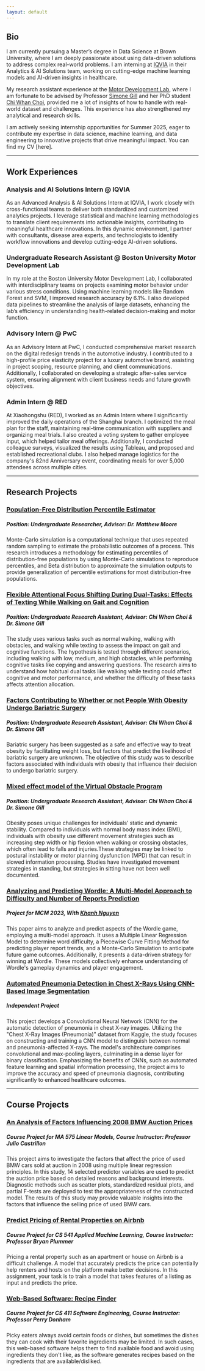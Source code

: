 ```yaml
---
layout: default
---
```


## Bio
I am currently pursuing a Master’s degree in Data Science at Brown University, where I am deeply passionate about using data-driven solutions to address complex real-world problems. I am interning at [IQVIA](https://www.iqvia.com/) in their Analytics & AI Solutions team, working on cutting-edge machine learning models and AI-driven insights in healthcare.

My research assistant experience at the [Motor Development Lab](https://www.bu.edu/motordevlab/), where I am fortunate to be advised by Professor [Simone Gill](https://www.bu.edu/sargent/profile/simone-gill/) and her PhD student [Chi Whan Choi](https://www.researchgate.net/profile/Chi-Whan-Choi), provided me a lot of insights of how to handle with real-world dataset and challenges. This experience has also strengthened my analytical and research skills.

I am actively seeking internship opportunities for Summer 2025, eager to contribute my expertise in data science, machine learning, and data engineering to innovative projects that drive meaningful impact. You can find my CV [here].

---

## Work Experiences

### Analysis and AI Solutions Intern @ IQVIA
As an Advanced Analysis & AI Solutions Intern at IQVIA, I work closely with cross-functional teams to deliver both standardized and customized analytics projects. I leverage statistical and machine learning methodologies to translate client requirements into actionable insights, contributing to meaningful healthcare innovations. In this dynamic environment, I partner with consultants, disease area experts, and technologists to identify workflow innovations and develop cutting-edge AI-driven solutions.

### Undergraduate Research Assistant @ Boston University Motor Development Lab
In my role at the Boston University Motor Development Lab, I collaborated with interdisciplinary teams on projects examining motor behavior under various stress conditions. Using machine learning models like Random Forest and SVM, I improved research accuracy by 6.1%. I also developed data pipelines to streamline the analysis of large datasets, enhancing the lab’s efficiency in understanding health-related decision-making and motor function.

### Advisory Intern @ PwC
As an Advisory Intern at PwC, I conducted comprehensive market research on the digital redesign trends in the automotive industry. I contributed to a high-profile price elasticity project for a luxury automotive brand, assisting in project scoping, resource planning, and client communications. Additionally, I collaborated on developing a strategic after-sales service system, ensuring alignment with client business needs and future growth objectives.

### Admin Intern @ RED
At Xiaohongshu (RED), I worked as an Admin Intern where I significantly improved the daily operations of the Shanghai branch. I optimized the meal plan for the staff, maintaining real-time communication with suppliers and organizing meal trials. I also created a voting system to gather employee input, which helped tailor meal offerings. Additionally, I conducted colleague surveys, visualized the results using Tableau, and proposed and established recreational clubs. I also helped manage logistics for the company's 82nd Anniversary event, coordinating meals for over 5,000 attendees across multiple cities.

---

## Research Projects

### [Population-Free Distribution Percentile Estimator](https://github.com/anyfruit/Population-Free-Distribution-Percentile-Estimator)
##### Position: Undergraduate Researcher, Advisor: Dr. Matthew Moore
Monte-Carlo simulation is a computational technique that uses repeated random sampling to estimate the probabilistic outcomes of a process. This research introduces a methodology for estimating percentiles of distribution-free populations by using Monte-Carlo simulations to reproduce percentiles, and Beta distribution to approximate the simulation outputs to provide generalization of percentile estimations for most distribution-free populations.

### [Flexible Attentional Focus Shifting During Dual-Tasks: Effects of Texting While Walking on Gait and Cognition](https://github.com/anyfruit/TWWT-Project)
##### Position: Undergraduate Research Assistant, Advisor: Chi Whan Choi & Dr. Simone Gill
The study uses various tasks such as normal walking, walking with obstacles, and walking while texting to assess the impact on gait and cognitive functions. The hypothesis is tested through different scenarios, including walking with low, medium, and high obstacles, while performing cognitive tasks like copying and answering questions. The research aims to understand how habitual dual tasks like walking while texting could affect cognitive and motor performance, and whether the difficulty of these tasks affects attention allocation.

### [Factors Contributing to Whether or not People With Obesity Undergo Bariatric Surgery](https://github.com/anyfruit/Factors-Affecting-Likelihood-of-Undergoing-Bariatric-Surgery)
##### Position: Undergraduate Research Assistant, Advisor: Chi Whan Choi & Dr. Simone Gill
Bariatric surgery has been suggested as a safe and effective way to treat obesity by facilitating weight loss, but factors that predict the likelihood of bariatric surgery are unknown. The objective of this study was to describe factors associated with individuals with obesity that influence their decision to undergo bariatric surgery.

### [Mixed effect model of the Virtual Obstacle Program](https://github.com/anyfruit/Mediation-Analysis-Virtual-Obstacle-Program)
##### Position: Undergraduate Research Assistant, Advisor: Chi Whan Choi & Dr. Simone Gill
Obesity poses unique challenges for individuals’ static and dynamic stability. Compared to individuals with normal body mass index (BMI), individuals with obesity use different movement strategies such as increasing step width or hip flexion when walking or crossing obstacles, which often lead to falls and injuries.These strategies may be linked to postural instability or motor planning dysfunction (MPD) that can result in slowed information processing. Studies have investigated movement strategies in standing, but strategies in sitting have not been well documented.

### [Analyzing and Predicting Wordle: A Multi-Model Approach to Difficulty and Number of Reports Prediction](https://github.com/anyfruit/wordle)
##### Project for MCM 2023, With [Khanh Nguyen](https://www.linkedin.com/in/khanhnguyen98/)
This paper aims to analyze and predict aspects of the Wordle game, employing a multi-model approach. It uses a Multiple Linear Regression Model to determine word difficulty, a Piecewise Curve Fitting Method for predicting player report trends, and a Monte-Carlo Simulation to anticipate future game outcomes. Additionally, it presents a data-driven strategy for winning at Wordle. These models collectively enhance understanding of Wordle's gameplay dynamics and player engagement.

### [Automated Pneumonia Detection in Chest X-Rays Using CNN-Based Image Segmentation](https://github.com/anyfruit/Pneumonia-Detection)
##### Independent Project
This project develops a Convolutional Neural Network (CNN) for the automatic detection of pneumonia in chest X-ray images. Utilizing the "Chest X-Ray Images (Pneumonia)" dataset from Kaggle, the study focuses on constructing and training a CNN model to distinguish between normal and pneumonia-affected X-rays. The model's architecture comprises convolutional and max-pooling layers, culminating in a dense layer for binary classification. Emphasizing the benefits of CNNs, such as automated feature learning and spatial information processing, the project aims to improve the accuracy and speed of pneumonia diagnosis, contributing significantly to enhanced healthcare outcomes.

---

## Course Projects

### [An Analysis of Factors Influencing 2008 BMW Auction Prices](https://github.com/anyfruit/BMW-Pricing)
##### Course Project for MA 575 Linear Models, Course Instructor: Professor Julio Castrillon
This project aims to investigate the factors that affect the price of used BMW cars sold at auction in 2008 using multiple linear regression principles. In this study, 14 selected predictor variables are used to predict the auction price based on detailed reasons and background interests. Diagnostic methods such as scatter plots, standardized residual plots, and partial F-tests are deployed to test the appropriateness of the constructed model. The results of this study may provide valuable insights into the factors that influence the selling price of used BMW cars.

### [Predict Pricing of Rental Properties on Airbnb](https://github.com/anyfruit/Predict-Pricing-of-Rental-Properties-on-Airbnb)
##### Course Project for CS 541 Applied Machine Learning, Course Instructor: Professor Bryan Plummer
Pricing a rental property such as an apartment or house on Airbnb is a difficult challenge. A model that accurately predicts the price can potentially help renters and hosts on the platform make better decisions. In this assignment, your task is to train a model that takes features of a listing as input and predicts the price.

### [Web-Based Software: Recipe Finder](https://github.com/HanyuQiu/CS411--7)
##### Course Project for CS 411 Software Engineering, Course Instructor: Professor Perry Donham
Picky eaters always avoid certain foods or dishes, but sometimes the dishes they can cook with their favorite ingredients may be limited. In such cases, this web-based software helps them to find available food and avoid using ingredients they don't like, as the software generates recipes based on the ingredients that are available/disliked.

